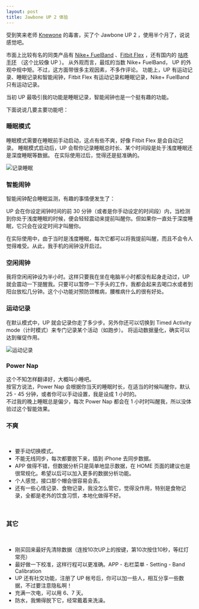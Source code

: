 ```yaml
---
layout: post
title: Jawbone UP 2 体验
---
```


受到笑来老师 [Knewone](http://knewone.com/things/jawbone-up-2nd-generation) 的毒害，买了个 Jawbone UP 2 ，使用半个月了，说说感觉吧。  

市面上比较有名的同类产品有 [Nike+ FuelBand](http://www.nike.com/us/en_us/c/nikeplus-fuelband) 、[Fitbit Flex](http://www.fitbit.com/flex) ，还有国内的 [咕咚手环](http://www.codoon.com/) （这个比较像 UP ）。
从外观而言，最炫的当数 Nike+ FuelBand， UP 的外观中规中矩。不过，这方面带很多主观因素，不多作评论。
功能上，UP 有运动记录、睡眠记录和智能闹钟，Fitbit Flex 有运动记录和睡眠记录，Nike+ FuelBand 只有运动记录。

当初 UP 最吸引我的功能是睡眠记录，智能闹钟也是一个挺有趣的功能。

下面说说几要主要功能吧：

### 睡眠模式
睡眠模式需要在睡眠前手动启动，这点有些不爽，好像 Fitbit Flex 是会自动记录。
睡眠模式启动后，UP 会帮你记录睡眠总时长、某个时间段是处于浅度睡眠还是深度睡眠等数据。
在实际使用过后，觉得还是挺准确的。

![记录睡眠](http://ww3.sinaimg.cn/large/a74ecc4cjw1e2jrtks867j.jpg)

### 智能闹钟
智能闹钟配合睡眠监测，有趣的事情便发生了：

UP 会在你设定闹钟时间的前 30 分钟（或者是你手动设定的时间段）内，当检测到你处于浅度睡眠的时候，便会轻轻震动来提前叫醒你。但如果你一直处于深度睡眠，它只会在设定时间才叫醒你。  

在实际使用中，由于当时是浅度睡眠，每次它都可以将我提前叫醒，而且不会令人觉得难受。从此，我手机的闹钟没开启过。

### 空闲闹钟
我将空闲闹钟设为半小时。这样只要我在坐在电脑半小时都没有起身走动过，UP 就会震动一下提醒我。只要可以暂停一下手头的工作，我都会起来去喝口水或者到阳台放松几分钟。这个小功能对预防颈椎病，腰椎病什么的很有好处。

### 运动记录
在默认模式中，UP 就会记录你走了多少步。另外你还可以切换到 Timed Activity mode（计时模式）来专门记录某个活动（如跑步）。
将运动数据量化，确实可以达到催促作用。

![运动记录](http://ww2.sinaimg.cn/large/a74eed94jw1e2jrt2vejzj.jpg)

### Power Nap
这个不知怎样翻译好，大概叫小睡吧。  
按官方说法，Power Nap 会根据你当天的睡眠时长，在适当的时候叫醒你，默认 25 - 45 分钟，或者你可以手动设置，我是设成 1 小时的。  
不过我的晚上睡眠总是偏少，每次 Power Nap 都会在 1 小时时叫醒我，所以没体验过这个智能效果。

### 不爽

<br>

* 要手动切换模式。  
* 不能无线同步，每次都要脱下来，插到 iPhone 去同步数据。  
* APP 做得不错，但数据分析只是简单地显示数据，在 HOME 页面的建议也是很常规化。希望以后可以加入更多的数据分析功能。  
* 个人感觉，接口那个帽会很容易会丢。  
* 还有一些心情记录、食物记录，我没怎么管它，觉得没作用，特别是食物记录，全都是老外的饮食习惯，本地化做得不好。  

<br>

### 其它

<br>

* 刚买回来最好先清除数据（连按10次UP上的按键，第10次按住10秒，等红灯常亮）
* 最好做一下校准，这样行程可以更准确。APP - 右栏菜单 - Setting - Band Calibration
* UP 还有社交功能，注册了 UP 帐号后，你可以加一些人，相互分享一些数据，不过要注意隐私啊！
* 充满一次电，可以用 6、7 天。
* 防水，我懒得脱下它，经常戴着来洗澡。
